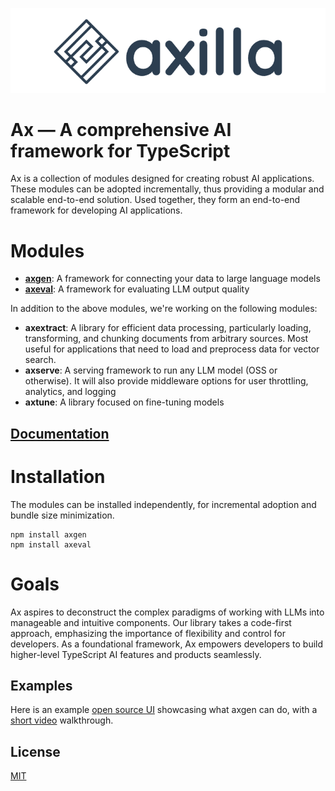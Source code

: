 <p align="center">
  <img src="./assets/logo.png" />
</p>

# Ax — A comprehensive AI framework for TypeScript

Ax is a collection of modules designed for creating robust AI applications. These modules can be adopted incrementally, thus providing a modular and scalable end-to-end solution.
Used together, they form an end-to-end framework for developing AI applications.

# Modules

- [**axgen**](./packages/axgen/): A framework for connecting your data to large language models
- [**axeval**](./packages/axeval/): A framework for evaluating LLM output quality

In addition to the above modules, we're working on the following modules:

- **axextract**: A library for efficient data processing, particularly loading, transforming, and chunking documents from arbitrary sources. Most useful for applications that need to load and preprocess data for vector search.
- **axserve**: A serving framework to run any LLM model (OSS or otherwise). It will also provide middleware options for user throttling, analytics, and logging
- **axtune**: A library focused on fine-tuning models

## [Documentation](https://docs.axilla.io)

# Installation

The modules can be installed independently, for incremental adoption and bundle size minimization.

```
npm install axgen
npm install axeval
```

# Goals

Ax aspires to deconstruct the complex paradigms of working with LLMs into manageable and intuitive components.
Our library takes a code-first approach, emphasizing the importance of flexibility and control for developers.
As a foundational framework, Ax empowers developers to build higher-level TypeScript AI features and products seamlessly.

## Examples

Here is an example [open source UI](https://github.com/axilla-io/demo-ui) showcasing what axgen can do, with a [short video](https://www.loom.com/share/458f9b6679b740f0a5c78a33fffee3dc) walkthrough.

## License

[MIT](LICENSE.md)
